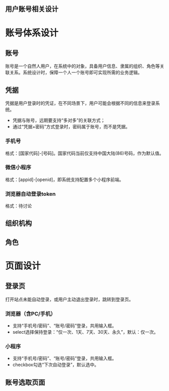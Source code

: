 用户账号相关设计
---
# 账号体系设计
## 账号
账号是一个自然人用户，在系统中的对象，具备用户信息、隶属的组织、角色等关联关系。系统设计时，保障一个人一个账号即可实现所需的业务逻辑。

## 凭据
凭据是用户登录时的凭证，在不同场景下，用户可能会根据不同的信息来登录系统。
* 凭据与账号，远期要支持“多对多”的关联方式；
* 通过“凭据+密码”方式登录时，密码属于账号，而不是凭据。

### 手机号
格式：[国家代码]-[号码]。国家代码当前仅支持中国大陆(86)号码，作为默认值。
### 微信小程序
格式：[appid]-[openid]，即系统支持配置多个小程序前端。
### 浏览器自动登录token
格式：待讨论
## 组织机构
## 角色

# 页面设计
## 登录页
打开站点未能自动登录，或用户主动退出登录时，跳转到登录页。
### 浏览器（含PC/手机）
* 支持“手机号/密码”、“账号/密码”登录，共用输入框。
* select选择保持登录：“仅一次、1天、7天、30天、永久”，默认：仅一次。
### 小程序
* 支持“手机号/密码”、“账号/密码”登录，共用输入框。
* checkbox勾选“下次自动登录”，默认选中。

## 账号选取页面
